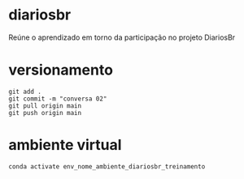 # diariosbr
Reúne o aprendizado em torno da participação no projeto DiariosBr

# versionamento

```
git add .
git commit -m "conversa 02"
git pull origin main
git push origin main 
```

# ambiente virtual 

```
conda activate env_nome_ambiente_diariosbr_treinamento 
```
